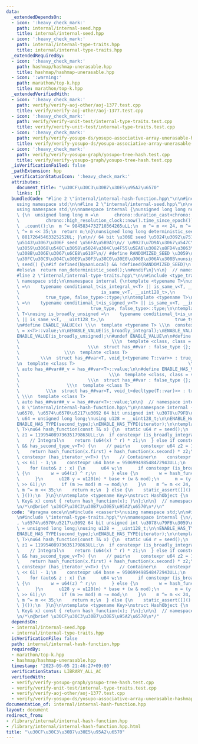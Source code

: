 ```yaml
---
data:
  _extendedDependsOn:
  - icon: ':heavy_check_mark:'
    path: internal/internal-seed.hpp
    title: internal/internal-seed.hpp
  - icon: ':heavy_check_mark:'
    path: internal/internal-type-traits.hpp
    title: internal/internal-type-traits.hpp
  _extendedRequiredBy:
  - icon: ':heavy_check_mark:'
    path: hashmap/hashmap-unerasable.hpp
    title: hashmap/hashmap-unerasable.hpp
  - icon: ':warning:'
    path: marathon/top-k.hpp
    title: marathon/top-k.hpp
  _extendedVerifiedWith:
  - icon: ':heavy_check_mark:'
    path: verify/verify-aoj-other/aoj-1377.test.cpp
    title: verify/verify-aoj-other/aoj-1377.test.cpp
  - icon: ':heavy_check_mark:'
    path: verify/verify-unit-test/internal-type-traits.test.cpp
    title: verify/verify-unit-test/internal-type-traits.test.cpp
  - icon: ':heavy_check_mark:'
    path: verify/verify-yosupo-ds/yosupo-associative-array-unerasable-hashmap.test.cpp
    title: verify/verify-yosupo-ds/yosupo-associative-array-unerasable-hashmap.test.cpp
  - icon: ':heavy_check_mark:'
    path: verify/verify-yosupo-graph/yosupo-tree-hash.test.cpp
    title: verify/verify-yosupo-graph/yosupo-tree-hash.test.cpp
  _isVerificationFailed: false
  _pathExtension: hpp
  _verificationStatusIcon: ':heavy_check_mark:'
  attributes:
    document_title: "\u30CF\u30C3\u30B7\u30E5\u95A2\u6570"
    links: []
  bundledCode: "#line 2 \"internal/internal-hash-function.hpp\"\n\n#include <cassert>\n\
    using namespace std;\n\n#line 2 \"internal/internal-seed.hpp\"\n\n#include <chrono>\n\
    using namespace std;\n\nnamespace internal {\nunsigned long long non_deterministic_seed()\
    \ {\n  unsigned long long m =\n      chrono::duration_cast<chrono::nanoseconds>(\n\
    \          chrono::high_resolution_clock::now().time_since_epoch())\n        \
    \  .count();\n  m ^= 9845834732710364265uLL;\n  m ^= m << 24, m ^= m >> 31, m\
    \ ^= m << 35;\n  return m;\n}\nunsigned long long deterministic_seed() { return\
    \ 88172645463325252UL; }\n\n// 64 bit \u306E seed \u5024\u3092\u751F\u6210 (\u624B\
    \u5143\u3067\u306F seed \u56FA\u5B9A)\n// \u9023\u7D9A\u3067\u547C\u3073\u51FA\
    \u3059\u3068\u540C\u3058\u5024\u304C\u4F55\u5EA6\u3082\u8FD4\u3063\u3066\u304F\
    \u308B\u306E\u3067\u6CE8\u610F\n// #define RANDOMIZED_SEED \u3059\u308B\u3068\u30B7\
    \u30FC\u30C9\u304C\u30E9\u30F3\u30C0\u30E0\u306B\u306A\u308B\nunsigned long long\
    \ seed() {\n#if defined(NyaanLocal) && !defined(RANDOMIZED_SEED)\n  return deterministic_seed();\n\
    #else\n  return non_deterministic_seed();\n#endif\n}\n\n}  // namespace internal\n\
    #line 2 \"internal/internal-type-traits.hpp\"\n\n#include <type_traits>\nusing\
    \ namespace std;\n\nnamespace internal {\ntemplate <typename T>\nusing is_broadly_integral\
    \ =\n    typename conditional_t<is_integral_v<T> || is_same_v<T, __int128_t> ||\n\
    \                               is_same_v<T, __uint128_t>,\n                 \
    \          true_type, false_type>::type;\n\ntemplate <typename T>\nusing is_broadly_signed\
    \ =\n    typename conditional_t<is_signed_v<T> || is_same_v<T, __int128_t>,\n\
    \                           true_type, false_type>::type;\n\ntemplate <typename\
    \ T>\nusing is_broadly_unsigned =\n    typename conditional_t<is_unsigned_v<T>\
    \ || is_same_v<T, __uint128_t>,\n                           true_type, false_type>::type;\n\
    \n#define ENABLE_VALUE(x) \\\n  template <typename T> \\\n  constexpr bool x##_v\
    \ = x<T>::value;\n\nENABLE_VALUE(is_broadly_integral);\nENABLE_VALUE(is_broadly_signed);\n\
    ENABLE_VALUE(is_broadly_unsigned);\n#undef ENABLE_VALUE\n\n#define ENABLE_HAS_TYPE(var)\
    \                                   \\\n  template <class, class = void>     \
    \                          \\\n  struct has_##var : false_type {};           \
    \                 \\\n  template <class T>                                   \
    \        \\\n  struct has_##var<T, void_t<typename T::var>> : true_type {}; \\\
    \n  template <class T>                                           \\\n  constexpr\
    \ auto has_##var##_v = has_##var<T>::value;\n\n#define ENABLE_HAS_VAR(var)   \
    \                                  \\\n  template <class, class = void>      \
    \                          \\\n  struct has_##var : false_type {};           \
    \                  \\\n  template <class T>                                  \
    \          \\\n  struct has_##var<T, void_t<decltype(T::var)>> : true_type {};\
    \ \\\n  template <class T>                                            \\\n  constexpr\
    \ auto has_##var##_v = has_##var<T>::value;\n\n}  // namespace internal\n#line\
    \ 8 \"internal/internal-hash-function.hpp\"\n\nnamespace internal {\n// \u6574\
    \u6570, \u6574\u6570\u5217\u3092 64 bit unsigned int \u3078\u79FB\u3059\n\nusing\
    \ u64 = unsigned long long;\nusing u128 = __uint128_t;\n\nENABLE_HAS_TYPE(first_type);\n\
    ENABLE_HAS_TYPE(second_type);\nENABLE_HAS_TYPE(iterator);\n\ntemplate <typename\
    \ T>\nu64 hash_function(const T& x) {\n  static u64 r = seed();\n  constexpr u64\
    \ z1 = 11995408973635179863ULL;\n  if constexpr (is_broadly_integral_v<T>) {\n\
    \    // Integral\n    return (u64(x) ^ r) * z1;\n  } else if constexpr (has_first_type_v<T>\
    \ && has_second_type_v<T>) {\n    // pair\n    constexpr u64 z2 = 10150724397891781847ULL;\n\
    \    return hash_function(x.first) + hash_function(x.second) * z2;\n  } else if\
    \ constexpr (has_iterator_v<T>) {\n    // Container\n    constexpr u64 mod = (1LL\
    \ << 61) - 1;\n    constexpr u64 base = 950699498548472943ULL;\n    u64 m = 0;\n\
    \    for (auto& z : x) {\n      u64 w;\n      if constexpr (is_broadly_integral_v<T>)\
    \ {\n        w = u64(z) ^ r;\n      } else {\n        w = hash_function(z);\n\
    \      }\n      u128 y = u128(m) * base + (w & mod);\n      m = (y & mod) + (y\
    \ >> 61);\n      if (m >= mod) m -= mod;\n    }\n    m ^= m << 24, m ^= m >> 31,\
    \ m ^= m << 35;\n    return m;\n  } else {\n    static_assert([]() { return false;\
    \ }());\n  }\n}\n\ntemplate <typename Key>\nstruct HashObject {\n  size_t operator()(const\
    \ Key& x) const { return hash_function(x); }\n};\n\n}  // namespace internal\n\
    \n/*\n@brief \u30CF\u30C3\u30B7\u30E5\u95A2\u6570\n*/\n"
  code: "#pragma once\n\n#include <cassert>\nusing namespace std;\n\n#include \"internal-seed.hpp\"\
    \n#include \"internal-type-traits.hpp\"\n\nnamespace internal {\n// \u6574\u6570\
    , \u6574\u6570\u5217\u3092 64 bit unsigned int \u3078\u79FB\u3059\n\nusing u64\
    \ = unsigned long long;\nusing u128 = __uint128_t;\n\nENABLE_HAS_TYPE(first_type);\n\
    ENABLE_HAS_TYPE(second_type);\nENABLE_HAS_TYPE(iterator);\n\ntemplate <typename\
    \ T>\nu64 hash_function(const T& x) {\n  static u64 r = seed();\n  constexpr u64\
    \ z1 = 11995408973635179863ULL;\n  if constexpr (is_broadly_integral_v<T>) {\n\
    \    // Integral\n    return (u64(x) ^ r) * z1;\n  } else if constexpr (has_first_type_v<T>\
    \ && has_second_type_v<T>) {\n    // pair\n    constexpr u64 z2 = 10150724397891781847ULL;\n\
    \    return hash_function(x.first) + hash_function(x.second) * z2;\n  } else if\
    \ constexpr (has_iterator_v<T>) {\n    // Container\n    constexpr u64 mod = (1LL\
    \ << 61) - 1;\n    constexpr u64 base = 950699498548472943ULL;\n    u64 m = 0;\n\
    \    for (auto& z : x) {\n      u64 w;\n      if constexpr (is_broadly_integral_v<T>)\
    \ {\n        w = u64(z) ^ r;\n      } else {\n        w = hash_function(z);\n\
    \      }\n      u128 y = u128(m) * base + (w & mod);\n      m = (y & mod) + (y\
    \ >> 61);\n      if (m >= mod) m -= mod;\n    }\n    m ^= m << 24, m ^= m >> 31,\
    \ m ^= m << 35;\n    return m;\n  } else {\n    static_assert([]() { return false;\
    \ }());\n  }\n}\n\ntemplate <typename Key>\nstruct HashObject {\n  size_t operator()(const\
    \ Key& x) const { return hash_function(x); }\n};\n\n}  // namespace internal\n\
    \n/*\n@brief \u30CF\u30C3\u30B7\u30E5\u95A2\u6570\n*/"
  dependsOn:
  - internal/internal-seed.hpp
  - internal/internal-type-traits.hpp
  isVerificationFile: false
  path: internal/internal-hash-function.hpp
  requiredBy:
  - marathon/top-k.hpp
  - hashmap/hashmap-unerasable.hpp
  timestamp: '2023-09-05 21:46:27+09:00'
  verificationStatus: LIBRARY_ALL_AC
  verifiedWith:
  - verify/verify-yosupo-graph/yosupo-tree-hash.test.cpp
  - verify/verify-unit-test/internal-type-traits.test.cpp
  - verify/verify-aoj-other/aoj-1377.test.cpp
  - verify/verify-yosupo-ds/yosupo-associative-array-unerasable-hashmap.test.cpp
documentation_of: internal/internal-hash-function.hpp
layout: document
redirect_from:
- /library/internal/internal-hash-function.hpp
- /library/internal/internal-hash-function.hpp.html
title: "\u30CF\u30C3\u30B7\u30E5\u95A2\u6570"
---
```


